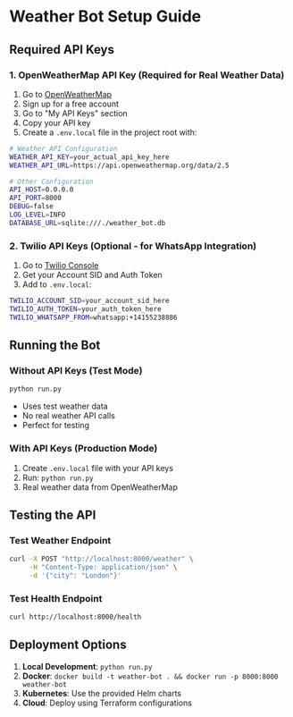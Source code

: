 # Weather Bot Setup Guide

## Required API Keys

### 1. OpenWeatherMap API Key (Required for Real Weather Data)

1. Go to [OpenWeatherMap](https://openweathermap.org/api)
2. Sign up for a free account
3. Go to "My API Keys" section
4. Copy your API key
5. Create a `.env.local` file in the project root with:

```bash
# Weather API Configuration
WEATHER_API_KEY=your_actual_api_key_here
WEATHER_API_URL=https://api.openweathermap.org/data/2.5

# Other Configuration
API_HOST=0.0.0.0
API_PORT=8000
DEBUG=false
LOG_LEVEL=INFO
DATABASE_URL=sqlite:///./weather_bot.db
```

### 2. Twilio API Keys (Optional - for WhatsApp Integration)

1. Go to [Twilio Console](https://console.twilio.com/)
2. Get your Account SID and Auth Token
3. Add to `.env.local`:

```bash
TWILIO_ACCOUNT_SID=your_account_sid_here
TWILIO_AUTH_TOKEN=your_auth_token_here
TWILIO_WHATSAPP_FROM=whatsapp:+14155238886
```

## Running the Bot

### Without API Keys (Test Mode)
```bash
python run.py
```
- Uses test weather data
- No real weather API calls
- Perfect for testing

### With API Keys (Production Mode)
1. Create `.env.local` file with your API keys
2. Run: `python run.py`
3. Real weather data from OpenWeatherMap

## Testing the API

### Test Weather Endpoint
```bash
curl -X POST "http://localhost:8000/weather" \
     -H "Content-Type: application/json" \
     -d '{"city": "London"}'
```

### Test Health Endpoint
```bash
curl http://localhost:8000/health
```

## Deployment Options

1. **Local Development**: `python run.py`
2. **Docker**: `docker build -t weather-bot . && docker run -p 8000:8000 weather-bot`
3. **Kubernetes**: Use the provided Helm charts
4. **Cloud**: Deploy using Terraform configurations
